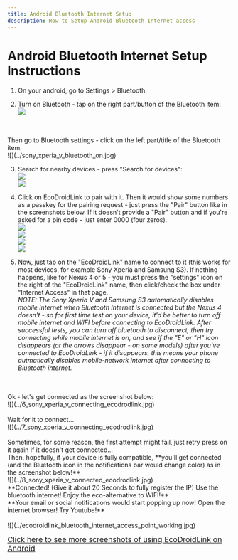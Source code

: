 ```yaml
---
title: Android Bluetooth Internet Setup
description: How to Setup Android Bluetooth Internet access
---
```



Android Bluetooth Internet Setup Instructions
==================================

1. On your android, go to Settings > Bluetooth.

2. Turn on Bluetooth - tap on the right part/button of the Bluetooth item:
<br/>![](../sony_xperia_v_bluetooth_off.jpg)
<br/>
<br/>Then go to Bluetooth settings - click on the left part/title of the Bluetooth item:
<br/>![](../sony_xperia_v_bluetooth_on.jpg)

3. Search for nearby devices - press "Search for devices":
<br/>![](../sony_xperia_v_bluetooth_pre_search.jpg)
<br/>![](../s1_sony_xperia_v_search_ecodrodlink.jpg)

4. Click on EcoDroidLink to pair with it. Then it would show some numbers as a passkey for the pairing request - just press the "Pair" button like in the screenshots below. If it doesn't provide a "Pair" button and if you're asked for a pin code - just enter 0000 (four zeros).
<br/>![](../2_sony_xperia_v_pairing_ecodrodlink.jpg)
<br/>![](../3_sony_xperia_v_pairing_ecodrodlink.jpg)
<br/>![](../4_sony_xperia_v_pairing_ecodrodlink.jpg)
<br/>![](../5_sony_xperia_v_paired_ecodroidlink.jpg)

5. Now, just tap on the "EcoDroidLink" name to connect to it (this works for most devices, for example Sony Xperia and Samsung S3). If nothing happens, like for Nexus 4 or 5 - you must press the "settings" icon on the right of the "EcoDroidLink" name, then click/check the box under "Internet Access" in that page.
<br/>*NOTE: The Sony Xperia V and Samsung S3 automatically disables mobile internet when Bluetooth Internet is connected but the Nexus 4 doesn't - so for first time test on your device, it'd be better to turn off mobile internet and WIFI before connecting to EcoDroidLink. After successful tests, you can turn off bluetooth to disconnect, then try connecting while mobile internet is on, and see if the "E" or "H" icon disappears (or the arrows disappear - on some models) after you've connected to EcoDroidLink - if it disappears, this means your phone autmatically disables mobile-network internet after connecting to Bluetooth internet.*
<br/>
<br/>Ok - let's get connected as the screenshot below:
<br/>![](../6_sony_xperia_v_connecting_ecodrodlink.jpg)
<br/>
<br/>Wait for it to connect...
<br/>![](../7_sony_xperia_v_connecting_ecodrodlink.jpg)
<br/>
<br/>Sometimes, for some reason, the first attempt might fail, just retry press on it again if it doesn't get connected...
<br/>Then, hopefully, if your device is fully compatible, **you'll get connected (and the Bluetooth icon in the notifications bar would change color) as in the screenshot below!**
<br/>![](../8_sony_xperia_v_connected_ecodrodlink.jpg)
<br/>
**Connected! (Give it about 20 Seconds to fully register the IP) Use the bluetooth internet! Enjoy the eco-alternative to WIFI!**
<br/>**Your email or social notifications would start popping up now! Open the internet browser! Try Youtube!**
<br/>
<br/>![](../ecodroidlink_bluetooth_internet_access_point_working.jpg)

<big>[Click here to see more screenshots of using EcoDroidLink on Android](../gallery)</big>

